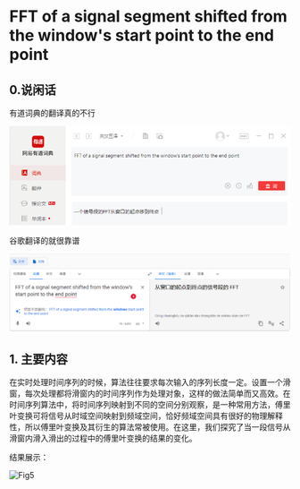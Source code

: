 # FFT of a signal segment shifted from the window's start point to the end point



## 0.说闲话

有道词典的翻译真的不行

![image-20220103235334644](./fig/Fig1.png)



谷歌翻译的就很靠谱

![image-20220103235419919](./fig/Fig2.png)





## 1. 主要内容

在实时处理时间序列的时候，算法往往要求每次输入的序列长度一定。设置一个滑窗，每次处理都将滑窗内的时间序列作为处理对象，这样的做法简单而又高效。在时间序列算法中，将时间序列映射到不同的空间分别观察，是一种常用方法，傅里叶变换可将信号从时域空间映射到频域空间，恰好频域空间具有很好的物理解释性，所以傅里叶变换及其衍生的算法常被使用。在这里，我们探究了当一段信号从滑窗内滑入滑出的过程中的傅里叶变换的结果的变化。



结果展示：

![Fig5](./fig/Fig5.gif)



